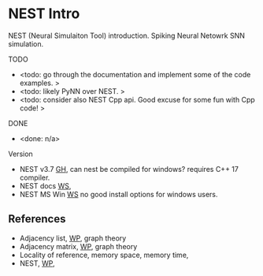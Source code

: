 # NEST Intro

NEST (Neural Simulaiton Tool) introduction. Spiking Neural Netowrk SNN simulation.

TODO
* <todo: go through the documentation and implement some of the code examples. >
* <todo: likely PyNN over NEST. >
* <todo: consider also NEST Cpp api. Good excuse for some fun with Cpp code! >

DONE
* <done: n/a>

Version
* NEST v3.7 [GH](https://github.com/nest/nest-simulator/releases/tag/v3.7), can nest be compiled for windows? requires C++ 17 compiler. 
* NEST docs [WS](https://nest-simulator.readthedocs.io/en/stable/),
* NEST MS Win [WS](https://nest-simulator.readthedocs.io/en/stable/installation/user.html#windows-install) no good install options for windows users.

## References

* Adjacency list, [WP](https://en.wikipedia.org/wiki/Adjacency_list), graph theory
* Adjacency matrix, [WP](https://en.wikipedia.org/wiki/Adjacency_matrix), graph theory
* Locality of reference, memory space, memory time, 
* NEST, [WP](https://en.wikipedia.org/wiki/NEST_(software)), 
